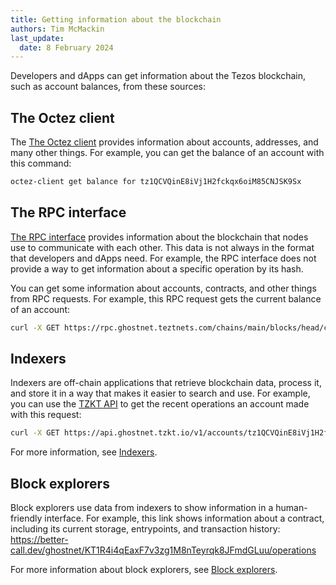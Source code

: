 ```yaml
---
title: Getting information about the blockchain
authors: Tim McMackin
last_update:
  date: 8 February 2024
---
```


Developers and dApps can get information about the Tezos blockchain, such as account balances, from these sources:

## The Octez client

The [The Octez client](./octez-client) provides information about accounts, addresses, and many other things.
For example, you can get the balance of an account with this command:

```bash
octez-client get balance for tz1QCVQinE8iVj1H2fckqx6oiM85CNJSK9Sx
```

## The RPC interface

[The RPC interface](../architecture/rpc) provides information about the blockchain that nodes use to communicate with each other.
This data is not always in the format that developers and dApps need.
For example, the RPC interface does not provide a way to get information about a specific operation by its hash.

You can get some information about accounts, contracts, and other things from RPC requests.
For example, this RPC request gets the current balance of an account:

```bash
curl -X GET https://rpc.ghostnet.teztnets.com/chains/main/blocks/head/context/contracts/tz1QCVQinE8iVj1H2fckqx6oiM85CNJSK9Sx/balance
```

## Indexers

Indexers are off-chain applications that retrieve blockchain data, process it, and store it in a way that makes it easier to search and use.
For example, you can use the [TZKT API](https://api.tzkt.io/) to get the recent operations an account made with this request:

```bash
curl -X GET https://api.ghostnet.tzkt.io/v1/accounts/tz1QCVQinE8iVj1H2fckqx6oiM85CNJSK9Sx/operations
```

For more information, see [Indexers](./information/indexers).

## Block explorers

Block explorers use data from indexers to show information in a human-friendly interface.
For example, this link shows information about a contract, including its current storage, entrypoints, and transaction history: https://better-call.dev/ghostnet/KT1R4i4qEaxF7v3zg1M8nTeyrqk8JFmdGLuu/operations

For more information about block explorers, see [Block explorers](./information/block-explorers).
